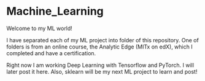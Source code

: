 # Machine_Learning
Welcome to my ML world! 

I have separated each of my ML project into folder of this repository. One of folders is from an online course, the Analytic Edge (MITx on edX), which I completed and have a certification.

Right now I am working Deep Learning with Tensorflow and PyTorch. I will later post it here. 
Also, sklearn will be my next ML project to learn and post!

